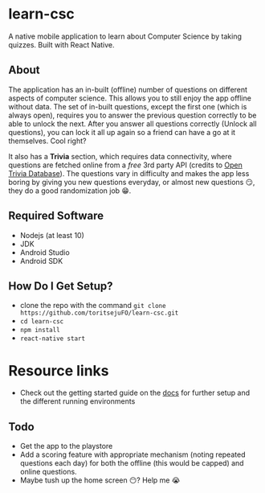 # learn-csc
A native mobile application to learn about Computer Science by taking quizzes. Built with React Native.

## About
The application has an in-built (offline) number of questions on different aspects of computer science. This allows you to still enjoy the app offline without data. The set of in-built questions, except the first one (which is always open), requires you to answer the previous question correctly to be able to unlock the next. After you answer all questions correctly (Unlock all questions), you can lock it all up again so a friend can have a go at it themselves. Cool right?

It also has a **Trivia** section, which requires data connectivity, where questions are fetched online from a *free* 3rd party API (credits to [Open Trivia Database](https://opentdb.com/)). The questions vary in difficulty and makes the app less boring by giving you new questions everyday, or almost new questions :smirk:, they do a good randomization job :grin:.

## Required Software
- Nodejs (at least 10)
- JDK
- Android Studio
- Android SDK

## How Do I Get Setup?
- clone the repo with the command `git clone https://github.com/toritsejuFO/learn-csc.git`
- `cd learn-csc`
- `npm install`
- `react-native start`

# Resource links
- Check out the getting started guide on the [docs](https://facebook.github.io/react-native/docs/getting-started.html) for further setup and the different running environments

## Todo
- Get the app to the playstore
- Add a scoring feature with appropriate mechanism (noting repeated questions each day) for both the offline (this would be capped) and online questions.
- Maybe tush up the home screen :no_mouth:? Help me :sob:
